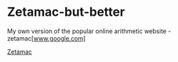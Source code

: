 # Zetamac-but-better
My own version of the popular online arithmetic website - zetamac[www.google.com]

<a href="www.zetamac.com">Zetamac</a>
